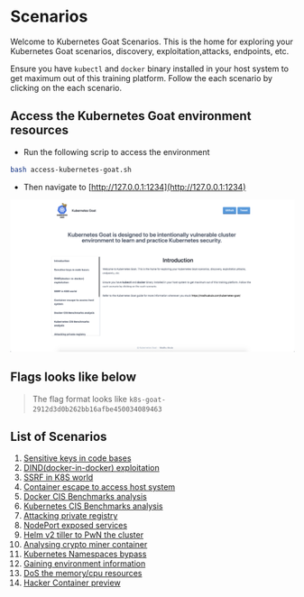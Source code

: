 # Scenarios

Welcome to Kubernetes Goat Scenarios. This is the home for exploring your Kubernetes Goat scenarios, discovery, exploitation,attacks, endpoints, etc.

Ensure you have `kubectl` and `docker` binary installed in your host system to get maximum out of this training platform. Follow the each scenario by clicking on the each scenario.

## Access the Kubernetes Goat environment resources

* Run the following scrip to access the environment

```bash
bash access-kubernetes-goat.sh
```

* Then navigate to [http://127.0.0.1:1234](http://127.0.0.1:1234)

![Kubernetes Goat Home](images/kubernetes-goat-home.png)

## Flags looks like below

> The flag format looks like `k8s-goat-2912d3d0b262bb16afbe450034089463`

## List of Scenarios

1. [Sensitive keys in code bases](scenario-1.md)
2. [DIND(docker-in-docker) exploitation](scenario-2.md)
3. [SSRF in K8S world](scenario-3.md)
4. [Container escape to access host system](scenario-4.md)
5. [Docker CIS Benchmarks analysis](scenario-5.md)
6. [Kubernetes CIS Benchmarks analysis](scenario-6.md)
7. [Attacking private registry](scenario-7.md)
8. [NodePort exposed services](scenario-8.md)
9. [Helm v2 tiller to PwN the cluster](scenario-9.md)
10. [Analysing crypto miner container](scenario-10.md)
11. [Kubernetes Namespaces bypass](scenario-11.md)
12. [Gaining environment information](scenario-12.md)
13. [DoS the memory/cpu resources](scenario-13.md)
14. [Hacker Container preview](scenario-14.md)
